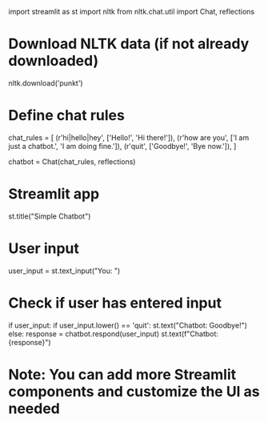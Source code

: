 import streamlit as st
import nltk
from nltk.chat.util import Chat, reflections

# Download NLTK data (if not already downloaded)
nltk.download('punkt')

# Define chat rules
chat_rules = [
    (r'hi|hello|hey', ['Hello!', 'Hi there!']),
    (r'how are you', ['I am just a chatbot.', 'I am doing fine.']),
    (r'quit', ['Goodbye!', 'Bye now.']),
]

chatbot = Chat(chat_rules, reflections)

# Streamlit app
st.title("Simple Chatbot")

# User input
user_input = st.text_input("You: ")

# Check if user has entered input
if user_input:
    if user_input.lower() == 'quit':
        st.text("Chatbot: Goodbye!")
    else:
        response = chatbot.respond(user_input)
        st.text(f"Chatbot: {response}")

# Note: You can add more Streamlit components and customize the UI as needed
